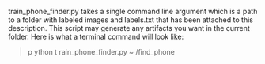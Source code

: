 train_phone_finder.py    takes   a   single   command   line   argument   which   is   a   path   to   a
folder   with   labeled   images   and    labels.txt   that   has   been   attached   to   this description.   This   script   may   generate   any   artifacts   you   want   in   the   current   folder.
Here   is   what   a   terminal   command   will   look   like:
> p ython t rain_phone_finder.py ~ /find_phone
